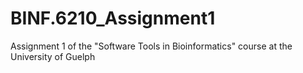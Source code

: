 # BINF.6210_Assignment1
Assignment 1 of the "Software Tools in Bioinformatics" course at the University of Guelph 
